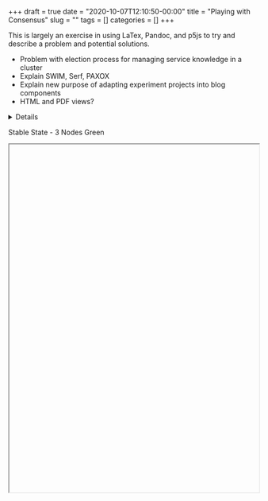 +++ 
draft = true
date = "2020-10-07T12:10:50-00:00"
title = "Playing with Consensus"
slug = "" 
tags = []
categories = []
+++

This is largely an exercise in using LaTex, Pandoc, and p5js to try and describe a problem and potential solutions.

- Problem with election process for managing service knowledge in a cluster
- Explain SWIM, Serf, PAXOX
- Explain new purpose of adapting experiment projects into blog components
- HTML and PDF views?


<details>
<object data="../demos/post.pdf" type="application/pdf" width="100%" height="700px">
    <embed src="../demos/post.pdf">
        <p>This browser does not support PDFs. Please download the PDF to view it: <a href="../resume.pdf">Download PDF</a>.</p>
    </embed>
</object>
</details>






Stable State - 3 Nodes Green

<iframe name="localCooldown" width="100%" height="700px" srcdoc="
<html><body>
<script src=&quot;https://cdn.jsdelivr.net/npm/p5@1.0.0/lib/p5.js&quot;></script>
<script src=&quot;../demos/localCooldown.js&quot;></script>
</body></html>">
</iframe>